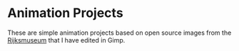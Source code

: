 # Animation Projects
These are simple animation projects based on open source images from the [Rijksmuseum](https://www.rijksmuseum.nl/en/rijksstudio) that I have edited in Gimp.